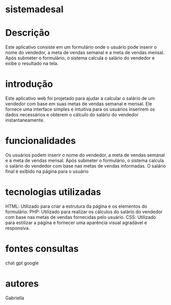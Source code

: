 # sistemadesal


# Descrição
Este aplicativo consiste em um formulário onde o usuário pode inserir o nome do vendedor, a meta de vendas semanal e a meta de vendas mensal. Após submeter o formulário, o sistema calcula o salário do vendedor e exibe o resultado na tela.

# introdução
Este aplicativo web foi projetado para ajudar a calcular o salário de um vendedor com base em suas metas de vendas semanal e mensal. Ele fornece uma interface simples e intuitiva para os usuários inserirem os dados necessários e obterem o cálculo do salário do vendedor instantaneamente.

# funcionalidades
Os usuários podem inserir o nome do vendedor, a meta de vendas semanal e a meta de vendas mensal.
Após submeter o formulário, o sistema calcula o salário do vendedor com base nas metas de vendas informadas.
O salário final é exibido na página para o usuário

# tecnologias utilizadas
HTML: Utilizado para criar a estrutura da página e os elementos do formulário.
PHP: Utilizado para realizar os cálculos do salário do vendedor com base nas metas de vendas fornecidas pelo usuário.
CSS: Utilizado para estilizar a página e fornecer uma aparência visual agradável e responsiva.

# fontes consultas
chat gpt
google

# autores
Gabriella

